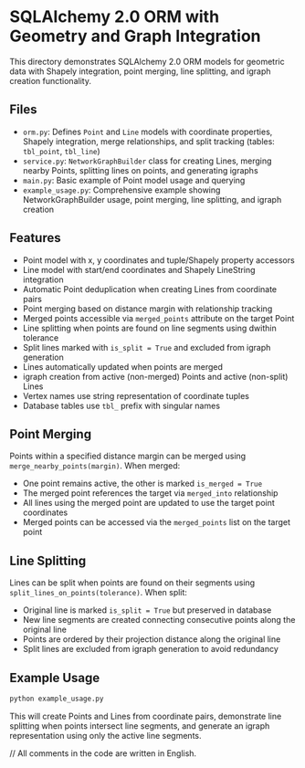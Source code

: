 # SQLAlchemy 2.0 ORM with Geometry and Graph Integration

This directory demonstrates SQLAlchemy 2.0 ORM models for geometric data with Shapely integration, point merging, line splitting, and igraph creation functionality.

## Files

- `orm.py`: Defines `Point` and `Line` models with coordinate properties, Shapely integration, merge relationships, and split tracking (tables: `tbl_point`, `tbl_line`)
- `service.py`: `NetworkGraphBuilder` class for creating Lines, merging nearby Points, splitting lines on points, and generating igraphs
- `main.py`: Basic example of Point model usage and querying
- `example_usage.py`: Comprehensive example showing NetworkGraphBuilder usage, point merging, line splitting, and igraph creation

## Features

- Point model with x, y coordinates and tuple/Shapely property accessors
- Line model with start/end coordinates and Shapely LineString integration
- Automatic Point deduplication when creating Lines from coordinate pairs
- Point merging based on distance margin with relationship tracking
- Merged points accessible via `merged_points` attribute on the target Point
- Line splitting when points are found on line segments using dwithin tolerance
- Split lines marked with `is_split = True` and excluded from igraph generation
- Lines automatically updated when points are merged
- igraph creation from active (non-merged) Points and active (non-split) Lines
- Vertex names use string representation of coordinate tuples
- Database tables use `tbl_` prefix with singular names

## Point Merging

Points within a specified distance margin can be merged using `merge_nearby_points(margin)`. When merged:
- One point remains active, the other is marked `is_merged = True`
- The merged point references the target via `merged_into` relationship
- All lines using the merged point are updated to use the target point coordinates
- Merged points can be accessed via the `merged_points` list on the target point

## Line Splitting

Lines can be split when points are found on their segments using `split_lines_on_points(tolerance)`. When split:
- Original line is marked `is_split = True` but preserved in database
- New line segments are created connecting consecutive points along the original line
- Points are ordered by their projection distance along the original line
- Split lines are excluded from igraph generation to avoid redundancy

## Example Usage

```bash
python example_usage.py
```

This will create Points and Lines from coordinate pairs, demonstrate line splitting when points intersect line segments, and generate an igraph representation using only the active line segments.

// All comments in the code are written in English. 